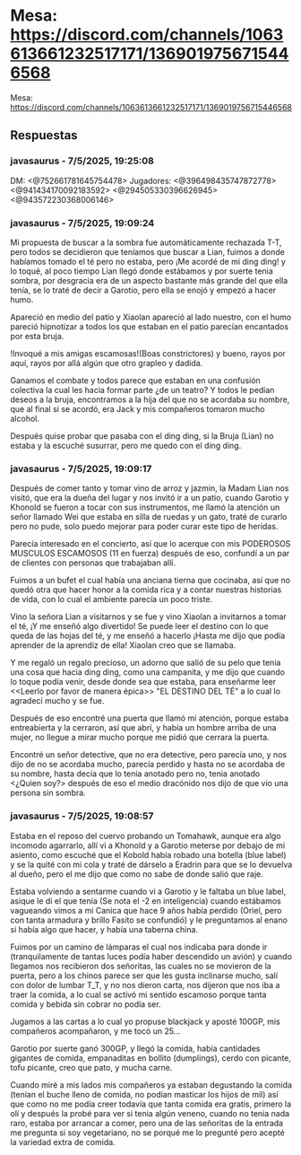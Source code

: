 # Mesa: https://discord.com/channels/1063613661232517171/1369019756715446568

Mesa: https://discord.com/channels/1063613661232517171/1369019756715446568

## Respuestas

### javasaurus - 7/5/2025, 19:25:08

DM: <@752661781645754478> 
Jugadores: <@396498435747872778> <@941434170092183592> <@294505330396626945> <@943572230368006146>

### javasaurus - 7/5/2025, 19:09:24

Mi propuesta de buscar a la sombra fue automáticamente rechazada T-T, pero todos se decidieron que teníamos que buscar a Lian, fuimos a donde habíamos tomado el té pero no estaba, pero ¡Me acordé de mi ding ding! y lo toqué, al poco tiempo Lian llegó donde estábamos y por suerte tenia sombra, por desgracia era de un aspecto bastante más grande del que ella tenía, se lo traté de decir a Garotio, pero ella se enojó y empezó a hacer humo.

Apareció en medio del patio y Xiaolan apareció al lado nuestro, con el humo pareció hipnotizar a todos los que estaban en el patio parecían encantados por esta bruja.

!Invoqué a mis amigas escamosas!(Boas constrictores) y bueno, rayos por aquí, rayos por allá algún que otro grapleo y dadida.

Ganamos el combate y todos parece que estaban en una confusión colectiva la cual les hacia formar parte ¿de un teatro? Y todos le pedían deseos a la bruja, encontramos a la hija del que no se acordaba su nombre, que al final si se acordó, era Jack y mis compañeros tomaron mucho alcohol.

Después quise probar que pasaba con el ding ding, si la Bruja (Lian) no estaba y la escuché susurrar, pero me quedo con el ding ding.

### javasaurus - 7/5/2025, 19:09:17

Después de comer tanto y tomar vino de arroz y jazmin, la Madam Lian nos visitó, que era la dueña del lugar y nos invitó ir a un patio, cuando Garotio y Khonold se fueron a tocar con sus instrumentos, me llamó la atención un señor llamado Wei que estaba en silla de ruedas y un gato, traté de curarlo pero no pude, solo puedo mejorar para poder curar este tipo de heridas.

Parecía interesado en el concierto, así que lo acerque con mis PODEROSOS MUSCULOS ESCAMOSOS (11 en fuerza) después de eso, confundí a un par de clientes con personas que trabajaban allí.

Fuimos a un bufet el cual había una anciana tierna que cocinaba, así que no quedó otra que hacer honor a la comida rica y a contar nuestras historias de vida, con lo cual el ambiente parecía un poco triste.

Vino la señora Lian a visitarnos y se fue y vino Xiaolan a invitarnos a tomar el té, ¡Y me enseñó algo divertido! Se puede leer el destino con lo que queda de las hojas del té, y me enseñó a hacerlo ¡Hasta me dijo que podía aprender de la aprendiz de ella! Xiaolan creo que se llamaba.

Y me regaló un regalo precioso, un adorno que salió de su pelo que tenia una cosa que hacia ding ding, como una campanita, y me dijo que cuando lo toque podía venir, desde donde sea que estaba, para enseñarme leer <<Leerlo por favor de manera épica>> "EL DESTINO DEL TÉ" a lo cual lo agradecí mucho y se fue.

Después de eso encontré una puerta que llamó mi atención, porque estaba entreabierta y la cerraron, así que abrí, y había un hombre arriba de una mujer, no llegue a mirar mucho porque me pidió que cerrara la puerta.

Encontré un señor detective, que no era detective, pero parecía uno, y nos dijo de no se acordaba mucho, parecía perdido y hasta no se acordaba de su nombre, hasta decía que lo tenia anotado pero no, tenia anotado <¿Quien soy?> después de eso el medio dracónido nos dijo de que vio una persona sin sombra.

### javasaurus - 7/5/2025, 19:08:57

Estaba en el reposo del cuervo probando un Tomahawk, aunque era algo incomodo agarrarlo, allí vi a Khonold y a Garotio meterse por debajo de mi asiento, como escuché que el Kobold había robado una botella (blue label) y se la quité con mi cola y traté de dárselo a Eradrin para que se lo devuelva al dueño, pero el me dijo que como no sabe de donde salió que raje.

Estaba volviendo a sentarme cuando vi a Garotio y le faltaba un blue label, asique le di el que tenía (Se nota el -2 en inteligencia) cuando estábamos vagueando vimos a mi Canica que hace 9 años había perdido (Oriel, pero con tanta armadura y brillo Fasito se confundió) y le preguntamos al enano si había algo que hacer, y había una taberna china.

Fuimos por un camino de lámparas el cual nos indicaba para donde ir (tranquilamente de tantas luces podía haber descendido un avión) y cuando llegamos nos recibieron dos señoritas, las cuales no se movieron de la puerta, pero a los chinos parece ser que les gusta inclinarse mucho, salí con dolor de lumbar T_T, y no nos dieron carta, nos dijeron que nos iba a traer la comida, a lo cual se activó mi sentido escamoso porque tanta comida y bebida sin cobrar no podía ser.

Jugamos a las cartas a lo cual yo propuse blackjack y aposté 100GP, mis compañeros acompañaron, y me tocó un 25...

Garotio por suerte ganó 300GP, y llegó la comida, había cantidades gigantes de comida, empanaditas en bollito (dumplings), cerdo con picante, tofu picante, creo que pato, y mucha carne.

Cuando miré a mis lados mis compañeros ya estaban degustando la comida (tenían el buche lleno de comida, no podían masticar los hijos de mil) así que como no me podía creer todavía que tanta comida era gratis, primero la olí y después la probé para ver si tenia algún veneno, cuando no tenia nada raro, estaba por arrancar a comer, pero una de las señoritas de la entrada me pregunta si soy vegetariano, no se porqué me lo pregunté pero acepté la variedad extra de comida.

